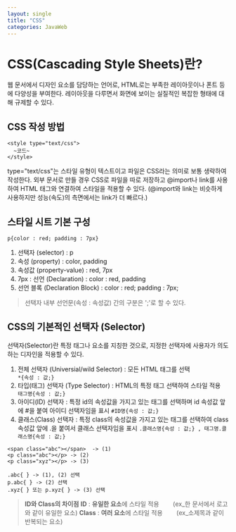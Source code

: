 ```yaml
---
layout: single
title: "CSS"
categories: JavaWeb
---
```


# CSS(Cascading Style Sheets)란?
 웹 문서에서 디자인 요소를 담당하는 언어로, HTML로는 부족한 레이아웃이나 폰트 등에 다양성을 부여한다. 레이아웃을 다루면서 화면에 보이는 실질적인 복잡한 형태에 대해 규제할 수 있다.

## CSS 작성 방법
```
<style type="text/css">
  ~코드~
</style>
```
type="text/css"는 스타일 유형이 텍스트이고 파일은 CSS라는 의미로 보통 생략하여 작성한다. 외부 문서로 만들 경우 CSS로 파일을 따로 저장하고 @import나 link를 사용하여 HTML 태그와 연결하여 스타일을 적용할 수 있다. (@import와 link는 비슷하게 사용하지만 성능(속도)의 측면에서는 link가 더 빠르다.)

## 스타일 시트 기본 구성
 ```p{color : red; padding : 7px}```

1. 선택자 (selector) : p
2. 속성 (property) : color, padding
3. 속성값 (property-value) : red, 7px
4. 7px : 선언 (Declaration) : color : red, padding 
5. 선언 블록 (Declaration Block) : color : red; padding : 7px;

> 선택자 내부 선언문(속성 : 속성값) 간의 구분은 ';'로 할 수 있다.

## CSS의 기본적인 선택자 (Selector)
선택자(Selector)란 특정 태그나 요소를 지칭한 것으로, 지정한 선택자에 사용자가 의도하는 디자인을 적용할 수 있다.

1. 전체 선택자 (Universial/wild Selector)
  : 모든 HTML 태그를 선택 <br>
  ```*{속성 : 값;}```
2. 타입(태그) 선택자 (Type Selector)
  : HTML의 특정 태그 선택하여 스타일 적용 <br>
  ```태그명{속성 : 값;}```
3.  아이디(ID) 선택자
  : 특정 id의 속성값을 가지고 있는 태그를 선택하며 id 속성값 앞에 #을 붙여 아이디 선택자임을 표시
  ```#ID명{속성 : 값;}```
  4. 클래스(Class) 선택자
  : 특정 class의 속성값을 가지고 있는 태그를 선택하여 class 속성값 앞에 .을 붙여서 클래스 선택자임을 표시
  ```.클래스명{속성 : 값;} , 태그명.클래스명{속성 : 값;}```
  ```
  <span class="abc"></span>  -> (1)
  <p class="abc"></p> -> (2)
  <p class="xyz"></p> -> (3)

.abc{ } -> (1), (2) 선택
p.abc{ } -> (2) 선택
.xyz{ } 또는 p.xyz{ } -> (3) 선택
```
>**ID와 Class의 차이점**
>**ID** : **유일한 요소**에 스타일 적용
> &nbsp; &nbsp; &nbsp; &nbsp;(ex_한 문서에서 로고와 같이 유일한 요소)
>**Class** : **여러 요소**에 스타일 적용 
>&nbsp; &nbsp; &nbsp; &nbsp;(ex_소제목과 같이 반복되는 요소)
